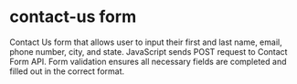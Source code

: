 # contact-us form
Contact Us form that allows user to input their first and last name, email, phone number, city, and state. JavaScript sends POST request to Contact Form API. Form validation ensures all necessary fields are completed and filled out in the correct format.
